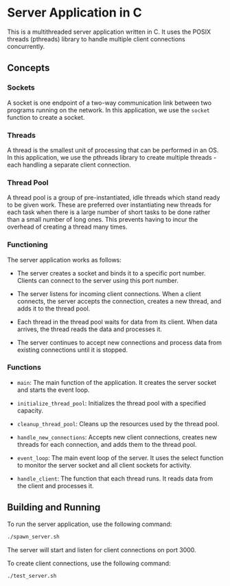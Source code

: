 # Server Application in C
This is a multithreaded server application written in C. It uses the POSIX threads (pthreads) library to handle multiple client connections concurrently.

## Concepts

### Sockets

A socket is one endpoint of a two-way communication link between two programs running on the network. In this application, we use the `socket` function to create a socket.

### Threads

A thread is the smallest unit of processing that can be performed in an OS. In this application, we use the pthreads library to create multiple threads - each handling a separate client connection.


### Thread Pool

A thread pool is a group of pre-instantiated, idle threads which stand ready to be given work. These are preferred over instantiating new threads for each task when there is a large number of short tasks to be done rather than a small number of long ones. This prevents having to incur the overhead of creating a thread many times.

### Functioning
The server application works as follows:

* The server creates a socket and binds it to a specific port number. Clients can connect to the server using this port number.

* The server listens for incoming client connections. When a client connects, the server accepts the connection, creates a new thread, and adds it to the thread pool.

* Each thread in the thread pool waits for data from its client. When data arrives, the thread reads the data and processes it.

* The server continues to accept new connections and process data from existing connections until it is stopped.

### Functions

* `main`: The main function of the application. It creates the server socket and starts the event loop.

* `initialize_thread_pool`: Initializes the thread pool with a specified capacity.

* `cleanup_thread_pool`: Cleans up the resources used by the thread pool.

* `handle_new_connections`: Accepts new client connections, creates new threads for each connection, and adds them to the thread pool.

* `event_loop`: The main event loop of the server. It uses the select function to monitor the server socket and all client sockets for activity.

* `handle_client`: The function that each thread runs. It reads data from the client and processes it.

## Building and Running

To run the server application, use the following command:
```bash
./spawn_server.sh
```
The server will start and listen for client connections on port 3000.

To create client connections, use the following command:
```bash
./test_server.sh
```


